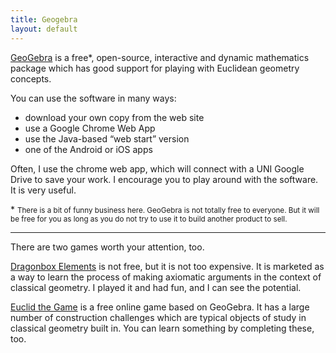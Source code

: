```yaml
---
title: Geogebra
layout: default
---
```


[GeoGebra][ggb] is a free\*, open-source, interactive and dynamic mathematics
package which has good support for playing with Euclidean geometry concepts.

You can use the software in many ways:

- download your own copy from the web site
- use a Google Chrome Web App
- use the Java-based “web start” version
- one of the Android or iOS apps

Often, I use the chrome web app, which will connect with a UNI Google Drive to save
your work. I encourage you to play around with the software. It is very useful.

[ggb]: http://www.geogebra.org/cms/en/


\* <small>There is a bit of funny business here. GeoGebra is not totally free to everyone.
But it will be free for you as long as you do not try to use it to build another
product to sell.</small>

 ***

 There are two games worth your attention, too.

 [Dragonbox Elements][dragonbox] is not free, but it is not too expensive.
 It is marketed as a way to learn the process of making axiomatic arguments
 in the context of classical geometry. I played it and had fun, and I can see
 the potential.

 [dragonbox]: http://wewanttoknow.com/elements/

 [Euclid the Game][euclid] is a free online game based on GeoGebra. It has
 a large number of construction challenges which are typical objects of study
 in classical geometry built in. You can learn something by completing these,
 too.

[euclid]: http://www.euclidthegame.com/
